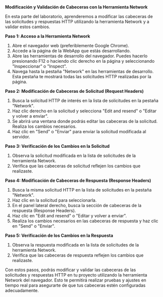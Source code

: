 **Modificación y Validación de Cabeceras con la Herramienta Network**

En esta parte del laboratorio, aprenderemos a modificar las cabeceras de las solicitudes y respuestas HTTP utilizando la herramienta Network y a validar estos cambios.

**Paso 1: Acceso a la Herramienta Network**

1. Abre el navegador web (preferiblemente Google Chrome).
2. Accede a la página de la WebApp que estás desarrollando.
3. Abre las herramientas de desarrollo del navegador. Puedes hacerlo presionando F12 o haciendo clic derecho en la página y seleccionando "Inspeccionar" o "Inspect".
4. Navega hasta la pestaña "Network" en las herramientas de desarrollo. Esta pestaña te mostrará todas las solicitudes HTTP realizadas por la página.

**Paso 2: Modificación de Cabeceras de Solicitud (Request Headers)**

1. Busca la solicitud HTTP de interés en la lista de solicitudes en la pestaña "Network".
2. Haz clic derecho en la solicitud y selecciona "Edit and resend" o "Editar y volver a enviar".
3. Se abrirá una ventana donde podrás editar las cabeceras de la solicitud. Realiza los cambios necesarios.
4. Haz clic en "Send" o "Enviar" para enviar la solicitud modificada al servidor.

**Paso 3: Verificación de los Cambios en la Solicitud**

1. Observa la solicitud modificada en la lista de solicitudes de la herramienta Network.
2. Verifica que las cabeceras de solicitud reflejen los cambios que realizaste.

**Paso 4: Modificación de Cabeceras de Respuesta (Response Headers)**

1. Busca la misma solicitud HTTP en la lista de solicitudes en la pestaña "Network".
2. Haz clic en la solicitud para seleccionarla.
3. En el panel lateral derecho, busca la sección de cabeceras de la respuesta (Response Headers).
4. Haz clic en "Edit and resend" o "Editar y volver a enviar".
5. Realiza los cambios necesarios en las cabeceras de respuesta y haz clic en "Send" o "Enviar".

**Paso 5: Verificación de los Cambios en la Respuesta**

1. Observa la respuesta modificada en la lista de solicitudes de la herramienta Network.
2. Verifica que las cabeceras de respuesta reflejen los cambios que realizaste.

Con estos pasos, podrás modificar y validar las cabeceras de las solicitudes y respuestas HTTP en tu proyecto utilizando la herramienta Network del navegador. Esto te permitirá realizar pruebas y ajustes en tiempo real para asegurarte de que tus cabeceras estén configuradas adecuadamente.